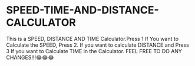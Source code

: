 # SPEED-TIME-AND-DISTANCE-CALCULATOR
This is a SPEED, DISTANCE AND TIME Calculator.Press 1 If You want to Calculate the SPEED, Press 2. If you want to calculate DISTANCE and Press 3 If you want to Calculate TIME in the Calculator. FEEL FREE TO DO ANY CHANGES!!!😂😂😂
